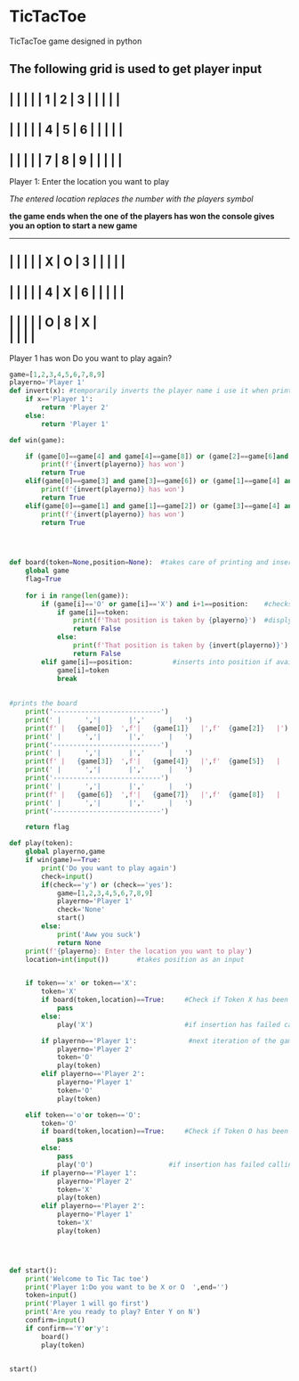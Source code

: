 # TicTacToe
TicTacToe game designed in python


**The following grid is used to get player input**
---------------------------
 |       |       |       |
 |   1   |   2   |   3   |
 |       |       |       |
---------------------------
 |       |       |       |
 |   4   |   5   |   6   |
 |       |       |       |
---------------------------
 |       |       |       |
 |   7   |   8   |   9   |
 |       |       |       |
---------------------------
Player 1: Enter the location you want to play

*The entered location replaces the number with the players symbol*

**the game ends when the one of the players has won
the console gives you an option to start a new game**

---------------------------
 |       |       |       |
 |   X   |   O   |   3   |
 |       |       |       |
---------------------------
 |       |       |       |
 |   4   |   X   |   6   |
 |       |       |       |
---------------------------
 |       |       |       |
 |   O   |   8   |   X   |   
 |       |       |       |
---------------------------
Player 1 has won
Do you want to play again?

```python
game=[1,2,3,4,5,6,7,8,9]
playerno='Player 1'
def invert(x): #temporarily inverts the player name i use it when print the name of player 
    if x=='Player 1':
        return 'Player 2'
    else:
        return 'Player 1'

def win(game):

    if (game[0]==game[4] and game[4]==game[8]) or (game[2]==game[6]and game[4]==game[6]):
        print(f'{invert(playerno)} has won')
        return True
    elif(game[0]==game[3] and game[3]==game[6]) or (game[1]==game[4] and game[4]==game[7]) or (game[2]==game[5] and game[5]==game[9]):
        print(f'{invert(playerno)} has won')
        return True
    elif(game[0]==game[1] and game[1]==game[2]) or (game[3]==game[4] and game[4]==game[5]) or (game[6]==game[7] and game[7]==game[8]):
        print(f'{invert(playerno)} has won')
        return True

        


def board(token=None,position=None):  #takes care of printing and inserting elements4
    global game
    flag=True
    
    for i in range(len(game)):
        if (game[i]=='O' or game[i]=='X') and i+1==position:    #checks if position is free
            if game[i]==token:
                print(f'That position is taken by {playerno}')  #displys error if position is taken
                return False
            else:
                print(f'That position is taken by {invert(playerno)}')
                return False
        elif game[i]==position:          #inserts into position if available
            game[i]=token
            break
            
        
#prints the board
    print('---------------------------')
    print(' |      ','|       |','      |   ')
    print(f' |   {game[0]}  ',f'|   {game[1]}   |',f'  {game[2]}   |')
    print(' |      ','|       |','      |   ')
    print('---------------------------')
    print(' |      ','|       |','      |   ')
    print(f' |   {game[3]}  ',f'|   {game[4]}   |',f'  {game[5]}   |   ')
    print(' |      ','|       |','      |   ')
    print('---------------------------')
    print(' |      ','|       |','      |   ')
    print(f' |   {game[6]}  ',f'|   {game[7]}   |',f'  {game[8]}   |   ')
    print(' |      ','|       |','      |   ')
    print('---------------------------')

    return flag

def play(token):
    global playerno,game
    if win(game)==True:
        print('Do you want to play again')
        check=input()
        if(check=='y') or (check=='yes'):
            game=[1,2,3,4,5,6,7,8,9]
            playerno='Player 1'
            check='None'
            start()            
        else:
            print('Aww you suck')
            return None
    print(f'{playerno}: Enter the location you want to play')
    location=int(input())       #takes position as an input


    if token=='x' or token=='X':
        token='X'
        if board(token,location)==True:     #Check if Token X has been inserted succesfully
            pass
        else:
            play('X')                       #if insertion has failed calling play  with the same player and token

        if playerno=='Player 1':             #next iteration of the game by inverting playername and token
            playerno='Player 2'
            token='O'
            play(token)
        elif playerno=='Player 2':
            playerno='Player 1'
            token='O'
            play(token)

    elif token=='o'or token=='O':       
        token='O'
        if board(token,location)==True:     #Check if Token O has been inserted succesfully
            pass
        else:
            pass
            play('O')                   #if insertion has failed calling play  with the same player and token
        if playerno=='Player 1':
            playerno='Player 2'
            token='X'
            play(token)
        elif playerno=='Player 2':
            playerno='Player 1'
            token='X'
            play(token)




def start():
    print('Welcome to Tic Tac toe')
    print('Player 1:Do you want to be X or O  ',end='')
    token=input()
    print('Player 1 will go first')
    print('Are you ready to play? Enter Y on N')
    confirm=input()
    if confirm=='Y'or'y':
        board()
        play(token)


start()
```
